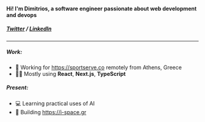 <h4>Hi! I'm Dimitrios, a software engineer <b>passionate</b> about web development and devops</h3>

<h5>
<a href="https://twitter.com/thefrozenvortex">Twitter</a> /
<a href="https://www.linkedin.com/in/jimfilippou">LinkedIn<a/>
</h5>

---
  
##### Work:

- 🏡 Working for https://sportserve.co remotely from Athens, Greece 
- 🧑‍💼 Mostly using **React**, **Next.js**, **TypeScript**

 
 ##### Present:
- 💻 Learning practical uses of AI
- 🚀 Building <a href="https://i-space.gr" target="__blank">https://i-space.gr</a>
